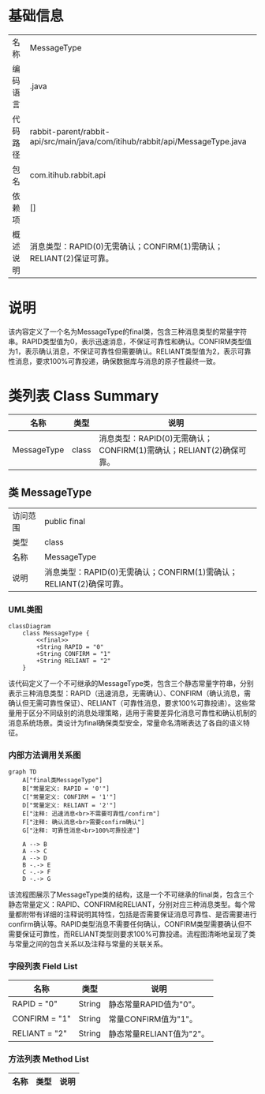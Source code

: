 # 基础信息

|      |      |
|------|------|
| 名称 | MessageType |
| 编码语言 | .java |
| 代码路径 | rabbit-parent/rabbit-api/src/main/java/com/itihub/rabbit/api/MessageType.java |
| 包名 | com.itihub.rabbit.api |
| 依赖项 | [] |
| 概述说明 | 消息类型：RAPID(0)无需确认；CONFIRM(1)需确认；RELIANT(2)保证可靠。 |

# 说明

该内容定义了一个名为MessageType的final类，包含三种消息类型的常量字符串。RAPID类型值为0，表示迅速消息，不保证可靠性和确认。CONFIRM类型值为1，表示确认消息，不保证可靠性但需要确认。RELIANT类型值为2，表示可靠性消息，要求100%可靠投递，确保数据库与消息的原子性最终一致。

# 类列表 Class Summary

| 名称   | 类型  | 说明 |
|-------|------|-------------|
| MessageType | class | 消息类型：RAPID(0)无需确认；CONFIRM(1)需确认；RELIANT(2)确保可靠。 |



## 类 MessageType

|      |      |
|------|------|
| 访问范围 | public final |
| 类型 | class |
| 名称 | MessageType |
| 说明 | 消息类型：RAPID(0)无需确认；CONFIRM(1)需确认；RELIANT(2)确保可靠。 |


### UML类图

```mermaid
classDiagram
    class MessageType {
        <<final>>
        +String RAPID = "0"
        +String CONFIRM = "1"
        +String RELIANT = "2"
    }
```

该代码定义了一个不可继承的MessageType类，包含三个静态常量字符串，分别表示三种消息类型：RAPID（迅速消息，无需确认）、CONFIRM（确认消息，需确认但无需可靠性保证）、RELIANT（可靠性消息，要求100%可靠投递）。这些常量用于区分不同级别的消息处理策略，适用于需要差异化消息可靠性和确认机制的消息系统场景。类设计为final确保类型安全，常量命名清晰表达了各自的语义特征。


### 内部方法调用关系图

```mermaid
graph TD
    A["final类MessageType"]
    B["常量定义: RAPID = '0'"]
    C["常量定义: CONFIRM = '1'"]
    D["常量定义: RELIANT = '2'"]
    E["注释: 迅速消息<br>不需要可靠性/confirm"]
    F["注释: 确认消息<br>需要confirm确认"]
    G["注释: 可靠性消息<br>100%可靠投递"]

    A --> B
    A --> C
    A --> D
    B -.-> E
    C -.-> F
    D -.-> G
```

该流程图展示了MessageType类的结构，这是一个不可继承的final类，包含三个静态常量定义：RAPID、CONFIRM和RELIANT，分别对应三种消息类型。每个常量都附带有详细的注释说明其特性，包括是否需要保证消息可靠性、是否需要进行confirm确认等。RAPID类型消息不需要任何确认，CONFIRM类型需要确认但不需要保证可靠性，而RELIANT类型则要求100%可靠投递。流程图清晰地呈现了类与常量之间的包含关系以及注释与常量的关联关系。

### 字段列表 Field List

| 名称  | 类型  | 说明 |
|-------|-------|------|
| RAPID = "0" | String | 静态常量RAPID值为"0"。 |
| CONFIRM = "1" | String | 常量CONFIRM值为"1"。 |
| RELIANT = "2" | String | 静态常量RELIANT值为"2"。 |

### 方法列表 Method List

| 名称  | 类型  | 说明 |
|-------|-------|------|





